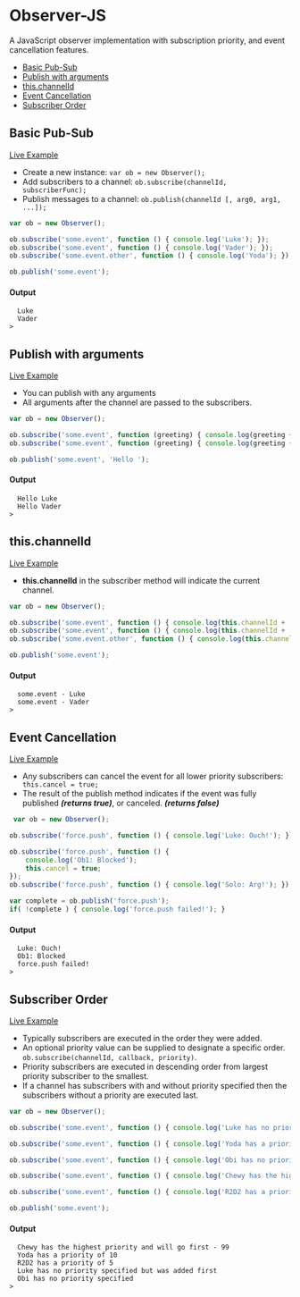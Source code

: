 Observer-JS
===========

A JavaScript observer implementation with subscription priority, and event cancellation features.

* [Basic Pub-Sub](#basic)
* [Publish with arguments](#pubargs)
* [this.channelId](#thischannelid)
* [Event Cancellation](#eventcancel)
* [Subscriber Order](#suborder)


<a name='basic'></a>Basic Pub-Sub
-------------
<a href="http://jsfiddle.net/gmetzker/Lz995/" target="_blank">Live Example</a>

* Create a new instance: ```var ob = new Observer();```
* Add subscribers to a channel:  ```ob.subscribe(channelId, subscriberFunc);```
* Publish messages to a channel: ```ob.publish(channelId [, arg0, arg1, ...]);```

```javascript
var ob = new Observer();

ob.subscribe('some.event', function () { console.log('Luke'); });
ob.subscribe('some.event', function () { console.log('Vader'); });
ob.subscribe('some.event.other', function () { console.log('Yoda'); });

ob.publish('some.event');
```

#### Output
```
  Luke
  Vader
>
```

<a name='pubargs'></a>Publish with arguments
----------------------
<a href="http://jsfiddle.net/gmetzker/PRb3Z/" target="_blank">Live Example</a>
* You can publish with any arguments
* All arguments after the channel are passed to the subscribers.

```javascript
var ob = new Observer();

ob.subscribe('some.event', function (greeting) { console.log(greeting + 'Luke'); });
ob.subscribe('some.event', function (greeting) { console.log(greeting + 'Vader'); });

ob.publish('some.event', 'Hello ');
```
#### Output
```
  Hello Luke
  Hello Vader
>
```

<a name='thischannelid'></a>this.channelId
---------
<a href="http://jsfiddle.net/gmetzker/JBa6N/" target="_blank">Live Example</a>

* **this.channelId** in the subscriber method will indicate the current channel.

```javascript
var ob = new Observer();

ob.subscribe('some.event', function () { console.log(this.channelId + ' - Luke'); });
ob.subscribe('some.event', function () { console.log(this.channelId + ' - Vader'); });
ob.subscribe('some.event.other', function () { console.log(this.channelId + ' - Yoda'); });

ob.publish('some.event');
```

#### Output
```
  some.event - Luke
  some.event - Vader
>
```

<a name='eventcancel'></a>Event Cancellation
-----------------
<a href="http://jsfiddle.net/gmetzker/7AZ76/" target="_blank">Live Example</a>
* Any subscribers can cancel the event for all lower priority subscribers: ``` this.cancel = true;```
* The result of the publish method indicates if the event was fully published ***(returns true)***, or canceled. ***(returns false)***

```javascript
 var ob = new Observer();

ob.subscribe('force.push', function () { console.log('Luke: Ouch!'); });

ob.subscribe('force.push', function () { 
    console.log('Ob1: Blocked');
    this.cancel = true;
});
ob.subscribe('force.push', function () { console.log('Solo: Arg!'); });

var complete = ob.publish('force.push');
if( !complete ) { console.log('force.push failed!'); }
```
#### Output
```
  Luke: Ouch!
  Ob1: Blocked
  force.push failed!
>
```

<a name='suborder'></a>Subscriber Order
----------------
<a href="http://jsfiddle.net/gmetzker/pPQ4a/" target="_blank">Live Example</a>
* Typically subscribers are executed in the order they were added.
* An optional priority value can be supplied to designate a specific order. ```ob.subscribe(channelId, callback, priority)```.  
* Priority subscribers are executed in descending order from largest priority subscriber to the smallest.
* If a channel has subscribers with and without priority specified then the subscribers without a priority are executed last.


```javascript
var ob = new Observer();

ob.subscribe('some.event', function () { console.log('Luke has no priority specified but was added first'); });

ob.subscribe('some.event', function () { console.log('Yoda has a priority of 10'); }, 10);

ob.subscribe('some.event', function () { console.log('Obi has no priority specified'); });

ob.subscribe('some.event', function () { console.log('Chewy has the highest priority and will go first - 99');}, 99);

ob.subscribe('some.event', function () { console.log('R2D2 has a priority of 5');}, 5);

ob.publish('some.event');
```

#### Output
```
  Chewy has the highest priority and will go first - 99
  Yoda has a priority of 10
  R2D2 has a priority of 5
  Luke has no priority specified but was added first
  Obi has no priority specified
>
```
